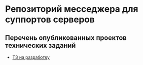 Репозиторий месседжера для суппортов серверов
=====================================================

Перечень опубликованных проектов технических заданий
---------------------------------------------------
* [ТЗ на разработку](https://gitlab.com/UpNova/TicketSupport/blob/dev/TicketSupTZ.md)


